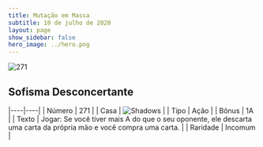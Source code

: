 ```yaml
---
title: Mutação em Massa
subtitle: 10 de julho de 2020
layout: page
show_sidebar: false
hero_image: ../hero.png
---
```


![271](https://cdn.keyforgegame.com/media/card_front/pt/479_271_74HQR6P9QPWG_pt.png)

## Sofisma Desconcertante

|----|----|
| Número | 271 |
| Casa | ![Shadows](https://archonarcana.com/images/thumb/e/ee/Shadows.png/22px-Shadows.png "Sombras") |
| Tipo | Ação |
| Bônus | 1A |
| Texto | Jogar: Se você tiver mais A do que o seu oponente, ele descarta uma carta da própria mão e você compra uma carta. |
| Raridade | Incomum |
